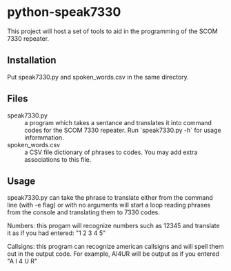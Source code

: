 # python-speak7330


This project will host a set of tools to aid in the programming of the SCOM 7330 repeater.

## Installation

Put speak7330.py and spoken_words.csv in the same directory.

## Files

<dl>
<dt>speak7330.py</dt>
<dd>a program which takes a sentance and translates it into command codes for the SCOM 7330 repeater.  Run `speak7330.py -h` for usage informmation.</dd>

<dt>spoken_words.csv</dt>
<dd>a CSV file dictionary of phrases to codes.  You may add extra associations to this file.</dd>
</dl>

## Usage

speak7330.py can take the phrase to translate either from the command line (with -e flag) or with no arguments will start a loop reading phrases from the console and translating them to 7330 codes.

Numbers: this progam will recognize numbers such as 12345 and translate it as if you had entered:
"1 2 3 4 5"

Callsigns: this program can recognize american callsigns and will spell them out in the output code.  For example, AI4UR will be output as if you entered "A I 4 U R"
